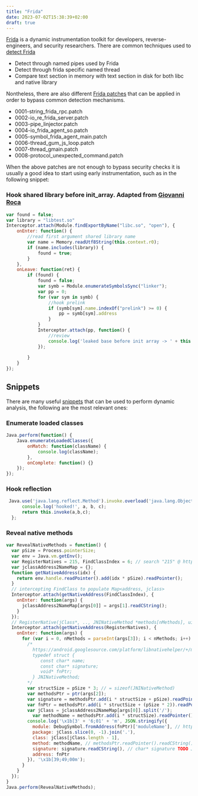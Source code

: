 ```yaml
---
title: "Frida"
date: 2023-07-02T15:38:39+02:00
draft: true
---
```


[Frida](https://frida.re/) is a dynamic instrumentation toolkit for developers, reverse-engineers, and security researchers. There are common techniques used to [detect Frida](https://github.com/darvincisec/DetectFrida)
* Detect through named pipes used by Frida
* Detect through frida specific named thread
* Compare text section in memory with text section in disk for both libc and native library

Nontheless, there are also different [Frida patches](https://github.com/AAAA-Project/Patchs/tree/master/strongR-frida/frida-core) that can be applied in order to bypass common detection mechanisms.

* 0001-string_frida_rpc.patch
* 0002-io_re_frida_server.patch
* 0003-pipe_linjector.patch
* 0004-io_frida_agent_so.patch
* 0005-symbol_frida_agent_main.patch
* 0006-thread_gum_js_loop.patch
* 0007-thread_gmain.patch
* 0008-protocol_unexpected_command.patch

When the above patches are not enough to bypass security checks it is usually a good idea to start using early instrumentation, such as in the following snippet:


### Hook shared library before init_array. Adapted from [Giovanni Roca](http://www.giovanni-rocca.com/giving-yourself-a-window-to-debug-a-shared-library-before-dt_init-with-frida-on-android/)

```js
var found = false;
var library = "libtest.so"
Interceptor.attach(Module.findExportByName("libc.so", "open"), {
    onEnter: function() {
        //read first argument shared library name
        var name = Memory.readUtf8String(this.context.r0);
        if (name.includes(library)) {
            found = true;
        }
    }, 
    onLeave: function(ret) {
        if (found) {
            found = false;
            var symb = Module.enumerateSymbolsSync("linker");
            var pp = 0;
            for (var sym in symb) {
                //hook prelink
                if (symb[sym].name.indexOf("prelink") >= 0) {
                    pp = symb[sym].address
                }
            }
            Interceptor.attach(pp, function() {
                //review
                console.log('leaked base before init array -> ' + this.context.r1.sub(0x34));
            });
            
        }            
    }
});
```
## Snippets

There are many useful [snippets](https://github.com/iddoeldor/frida-snippets) that can be used to perform dynamic analysis, the following are the most relevant ones:

### Enumerate loaded classes

```js
Java.perform(function() {
    Java.enumerateLoadedClasses({
        onMatch: function(className) {
            console.log(className);
        },
        onComplete: function() {}
    });
});
```

### Hook reflection

```js
 Java.use('java.lang.reflect.Method').invoke.overload('java.lang.Object', '[Ljava.lang.Object;', 'boolean').implementation = function(a,b,c) {
      console.log('hooked!', a, b, c);
      return this.invoke(a,b,c);
  };
```

### Reveal native methods

```js
var RevealNativeMethods = function() {
  var pSize = Process.pointerSize;
  var env = Java.vm.getEnv();
  var RegisterNatives = 215, FindClassIndex = 6; // search "215" @ https://docs.oracle.com/javase/8/docs/technotes/guides/jni/spec/functions.html
  var jclassAddress2NameMap = {};
  function getNativeAddress(idx) {
    return env.handle.readPointer().add(idx * pSize).readPointer();
  }
  // intercepting FindClass to populate Map<address, jclass>
  Interceptor.attach(getNativeAddress(FindClassIndex), {
    onEnter: function(args) {
      jclassAddress2NameMap[args[0]] = args[1].readCString();
    }
  });
  // RegisterNative(jClass*, .., JNINativeMethod *methods[nMethods], uint nMethods) // https://android.googlesource.com/platform/libnativehelper/+/master/include_jni/jni.h#977
  Interceptor.attach(getNativeAddress(RegisterNatives), {
    onEnter: function(args) {
      for (var i = 0, nMethods = parseInt(args[3]); i < nMethods; i++) {
        /*
          https://android.googlesource.com/platform/libnativehelper/+/master/include_jni/jni.h#129
          typedef struct {
             const char* name;
             const char* signature;
             void* fnPtr;
          } JNINativeMethod;
        */
        var structSize = pSize * 3; // = sizeof(JNINativeMethod)
        var methodsPtr = ptr(args[2]);
        var signature = methodsPtr.add(i * structSize + pSize).readPointer();
        var fnPtr = methodsPtr.add(i * structSize + (pSize * 2)).readPointer(); // void* fnPtr
        var jClass = jclassAddress2NameMap[args[0]].split('/');
	      var methodName = methodsPtr.add(i * structSize).readPointer().readCString();
        console.log('\x1b[3' + '6;01' + 'm', JSON.stringify({
          module: DebugSymbol.fromAddress(fnPtr)['moduleName'], // https://www.frida.re/docs/javascript-api/#debugsymbol
          package: jClass.slice(0, -1).join('.'),
          class: jClass[jClass.length - 1],
          method: methodName, // methodsPtr.readPointer().readCString(), // char* name
          signature: signature.readCString(), // char* signature TODO Java bytecode signature parser { Z: 'boolean', B: 'byte', C: 'char', S: 'short', I: 'int', J: 'long', F: 'float', D: 'double', L: 'fully-qualified-class;', '[': 'array' } https://github.com/skylot/jadx/blob/master/jadx-core/src/main/java/jadx/core/dex/nodes/parser/SignatureParser.java
          address: fnPtr
        }), '\x1b[39;49;00m');
      }
    }
  });
}
Java.perform(RevealNativeMethods);
```

